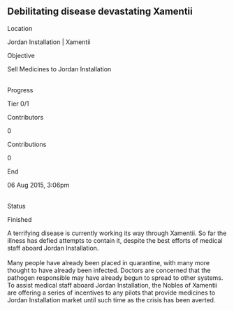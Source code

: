 ## Debilitating disease devastating Xamentii

Location

Jordan Installation \| Xamentii

Objective

Sell Medicines to Jordan Installation

\
Progress

Tier 0/1

Contributors

0

Contributions

0

End

06 Aug 2015, 3:06pm

\
Status

Finished

A terrifying disease is currently working its way through Xamentii. So
far the illness has defied attempts to contain it, despite the best
efforts of medical staff aboard Jordan Installation.\
\
Many people have already been placed in quarantine, with many more
thought to have already been infected. Doctors are concerned that the
pathogen responsible may have already begun to spread to other systems.
To assist medical staff aboard Jordan Installation, the Nobles of
Xamentii are offering a series of incentives to any pilots that provide
medicines to Jordan Installation market until such time as the crisis
has been averted.

